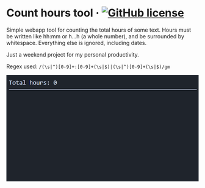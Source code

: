 # Count hours tool &middot; [![GitHub license](https://img.shields.io/badge/license-MIT-blue.svg)](https://github.com/facebook/react/blob/master/LICENSE)

Simple webapp tool for counting the total hours of some text. Hours must be written like hh:mm or h...h (a whole number), and be surrounded by whitespace. Everything else is ignored, including dates.

Just a weekend project for my personal productivity.

Regex used: `/(\s|^)[0-9]+:[0-9]+(\s|$)|(\s|^)[0-9]+(\s|$)/gm`

![](README-demo.gif)
